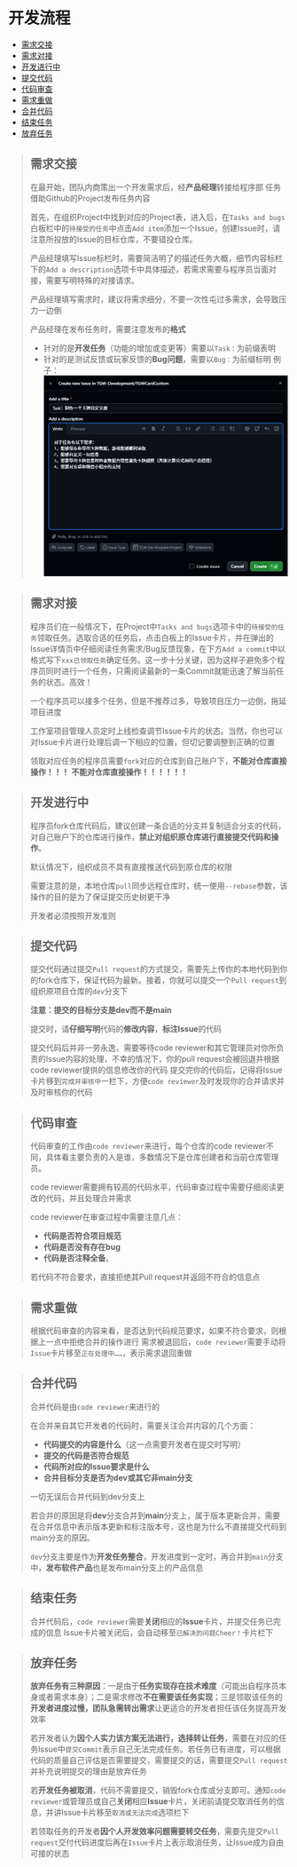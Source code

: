 # 开发流程
- [需求交接](#需求交接)
- [需求对接](#需求对接)
- [开发进行中](#开发进行中)
- [提交代码](#提交代码)
- [代码审查](#代码审查)
- [需求重做](#需求重做)
- [合并代码](#合并代码)
- [结束任务](#结束任务)
- [放弃任务](#放弃任务)

> ## 需求交接
>
> 在最开始，团队内商策出一个开发需求后，经**产品经理**转接给程序部
> 任务借助Github的Project发布任务内容
>
> 首先，在组织Project中找到对应的Project表，进入后，在```Tasks and bugs```白板栏中的```待接受的任务```中点击```Add item```添加一个Issue，创建Issue时，请注意所投放的Issue的目标仓库，不要错投仓库。
>
> 产品经理填写Issue标栏时，需要简洁明了的描述任务大概，细节内容标栏下的```Add a description```选项卡中具体描述，若需求需要与程序员当面对接，需要写明特殊的对接请求。
>
> 产品经理填写需求时，建议将需求细分，不要一次性屯过多需求，会导致压力一边倒
>
> 产品经理在发布任务时，需要注意发布的**格式**
>   - 针对的是**开发任务**（功能的增加或变更等）需要以```Task：```为前缀表明
>   - 针对的是测试反馈或玩家反馈的**Bug问题**，需要以```Bug：```为前缀标明
> 例子：
> ![Issue例子](../Images/CodeProcess/IssueExample.png)
> 


> ## 需求对接
> 程序员们在一般情况下，在Project中```Tasks and bugs```选项卡中的```待接受的任务```领取任务。选取合适的任务后，点击白板上的Issue卡片，并在弹出的Issue详情页中仔细阅读任务需求/Bug反馈现象，在下方```Add a commit```中以格式写下```xxx已领取任务```确定任务。这一步十分关键，因为这样子避免多个程序员同时进行一个任务，只需阅读最新的一条Commit就能迅速了解当前任务的状态。高效！
>
> 一个程序员可以接多个任务，但是不推荐过多，导致项目压力一边倒，拖延项目进度
>
> 工作室项目管理人员定时上线检查调节Issue卡片的状态。当然，你也可以对Issue卡片进行处理后调一下相应的位置，但切记要调整到正确的位置
>
> 领取对应任务的程序员需要```fork```对应的仓库到自己账户下，**不能对仓库直接操作！！！**
> **不能对仓库直接操作！！！！！！**


> ## 开发进行中
>
> 程序员fork仓库代码后，建议创建一条合适的分支并复制适合分支的代码，对自己账户下的仓库进行操作，**禁止对组织原仓库进行直接提交代码和操作**。
>
> 默认情况下，组织成员不具有直接推送代码到原仓库的权限
>
> 需要注意的是，本地仓库```pull```同步远程仓库时，统一使用```--rebase```参数，该操作的目的是为了保证提交历史树更干净
>
> 开发者必须按照开发准则


> ## 提交代码
> 提交代码通过提交```Pull request```的方式提交，需要先上传你的本地代码到你的fork仓库下，保证代码为最新。接着，你就可以提交一个```Pull request```到组织原项目仓库的```dev```分支下
>
> **注意：提交的目标分支是dev而不是main**
>
> 提交时，请**仔细写明**代码的**修改内容**，**标注Issue**的代码
>
> 提交代码后并非一劳永逸，需要等待code reviewer和其它管理员对你所负责的Issue内容的处理，不幸的情况下，你的pull request会被回退并根据code reviewer提供的信息修改你的代码
> 提交完你的代码后，记得将Issue卡片移到```完成并审核中```一栏下，方便```code reviewer```及时发现你的合并请求并及时审核你的代码


> ## 代码审查
> 代码审查的工作由```code reviewer```来进行，每个仓库的code reviewer不同，具体看主要负责的人是谁，多数情况下是仓库创建者和当前仓库管理员。
>
> code reviewer需要拥有较高的代码水平，代码审查过程中需要仔细阅读更改的代码，并且处理合并需求
>
> code reviewer在审查过程中需要注意几点：
> - **代码是否符合项目规范**
> - **代码是否没有存在bug**
> - **代码是否注释全备**。
> 
> 若代码不符合要求，直接拒绝其Pull request并返回不符合的信息点


> ## 需求重做
> 根据代码审查的内容来看，是否达到代码规范要求，如果不符合要求，则根据上一点中拒绝合并的操作进行
> 需求被退回后，```code reviewer```需要手动将```Issue```卡片移至```正在处理中……```，表示需求退回重做


> ## 合并代码
> 合并代码是由```code reviewer```来进行的
>
> 在合并来自其它开发者的代码时，需要关注合并内容的几个方面：
> - **代码提交的内容是什么**（这一点需要开发者在提交时写明）
> - **提交的代码是否符合规范**
> - **代码所对应的Issue要求是什么**
> - **合并目标分支是否为dev或其它非main分支**
>
> 一切无误后合并代码到dev分支上
>
> 若合并的原因是将**dev**分支合并到**main**分支上，属于版本更新合并，需要在合并信息中表示版本更新和标注版本号，这也是为什么不直接提交代码到main分支的原因。
>
> ```dev```分支主要是作为**开发任务整合**，开发进度到一定时，再合并到```main```分支中，**发布软件产品**也是发布main分支上的产品信息


> ## 结束任务
> 合并代码后，```code reviewer```需要**关闭**相应的**Issue**卡片，并提交任务已完成的信息
> Issue卡片被关闭后，会自动移至```已解决的问题Cheer！```卡片栏下


> ## 放弃任务
> **放弃任务有三种原因**：一是由于**任务实现存在技术难度**（可能出自程序员本身或者需求本身）；二是需求修改**不在需要该任务实现**；三是领取该任务的**开发者进度过慢，团队急需转出需求**让更适合的开发者担任该任务提高开发效率
>
> 若开发者认为**因个人实力该方案无法进行，选择转让任务**，需要在对应的任务Issue中```提交Commit```表示自己无法完成任务。若任务已有进度，可以根据代码的质量自己评估是否需要提交，需要提交的话，需要提交```Pull request```并补充说明提交的理由是放弃任务
>
> 若**开发任务被取消**，代码不需要提交，销毁fork仓库或分支即可。通知```code reviewer```或管理员或自己**关闭**相应**Issue**卡片，关闭前请提交取消任务的信息，并讲Issue卡片移至```取消或无法完成```选项栏下
>
> 若领取任务的开发者**因个人开发效率问题需要转交任务**，需要先提交```Pull request```交付代码进度后再在```Issue```卡片上表示取消任务，让Issue成为自由可接的状态